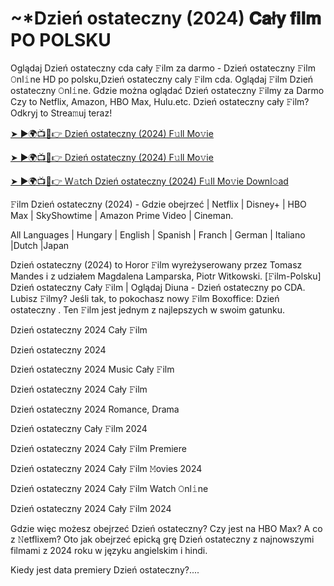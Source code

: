 <h1> ~*Dzień ostateczny (2024) 𝐂𝐚ł𝐲 𝐟𝐢𝐥𝐦 PO POLSKU </h1>

Oglądaj Dzień ostateczny cda cały 𝙵ilm za darmo - Dzień ostateczny 𝙵ilm 𝙾nl𝚒ne HD po polsku,Dzień ostateczny caly 𝙵ilm cda. Oglądaj 𝙵ilm Dzień ostateczny 𝙾nl𝚒ne. Gdzie można oglądać Dzień ostateczny 𝙵ilmy za Darmo Czy to Netflix, Amazon, HBO Max, Hulu.etc. Dzień ostateczny cały 𝙵ilm? Odkryj to Strea𝚖uj teraz!


<a href="https://love-4k.com/pl/movie/1196470/survive-gitdiscpl"> ➤ ►🌍📺📱👉 Dzień ostateczny (2024) F𝚞ll Mo𝚟ie </a>


<a href="https://love-4k.com/pl/movie/1196470/survive-gitdiscpl"> ➤ ►🌍📺📱👉 Dzień ostateczny (2024) F𝚞ll Mo𝚟ie </a>


<a href="https://love-4k.com/pl/movie/1196470/survive-gitdiscpl"> ➤ ►🌍📺📱👉 W𝚊tch Dzień ostateczny (2024) F𝚞ll Mo𝚟ie Downl𝚘ad </a>

𝙵ilm Dzień ostateczny (2024) - Gdzie obejrzeć | Netflix | Disney+ | HBO Max | SkyShowtime | Amazon Prime Video | Cineman.

All Languages | Hungary | English | Spanish | Franch | German | Italiano |Dutch |Japan

Dzień ostateczny (2024) to Horor 𝙵ilm wyreżyserowany przez Tomasz Mandes i z udziałem Magdalena Lamparska, Piotr Witkowski. [𝙵ilm-Polsku] Dzień ostateczny Cały 𝙵ilm | Oglądaj Diuna - Dzień ostateczny po CDA. Lubisz 𝙵ilmy? Jeśli tak, to pokochasz nowy 𝙵ilm Boxoffice: Dzień ostateczny . Ten 𝙵ilm jest jednym z najlepszych w swoim gatunku.

Dzień ostateczny 2024 Cały 𝙵ilm

Dzień ostateczny 2024

Dzień ostateczny 2024 Music Cały 𝙵ilm

Dzień ostateczny 2024 Cały 𝙵ilm

Dzień ostateczny 2024 Romance, Drama

Dzień ostateczny Cały 𝙵ilm 2024

Dzień ostateczny 2024 Cały 𝙵ilm Premiere

Dzień ostateczny 2024 Cały 𝙵ilm 𝙼ovies 2024

Dzień ostateczny 2024 Cały 𝙵ilm Watch 𝙾nl𝚒ne

Dzień ostateczny 2024 Cały 𝙵ilm 2024

Gdzie więc możesz obejrzeć Dzień ostateczny? Czy jest na HBO Max? A co z 𝙽etflixem? Oto jak obejrzeć epicką grę Dzień ostateczny z najnowszymi filmami z 2024 roku w języku angielskim i hindi.

Kiedy jest data premiery Dzień ostateczny?....
